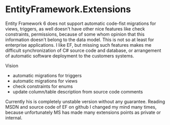 # EntityFramework.Extensions

Entity Framework 6 does not support automatic code-fist migrations for views, triggers, as well doesn't have other nice features like
check constraints, permissions, because of some whom opinion that this information doesn't belong to the data model. This is not so at
least for enterprise applications. I like EF, but missing such features makes me difficult synchronization of C# source code and
database, or arrangement of automatic software deployment to the customers systems.

Vision

* automatic migrations for triggers
* automatic migrations for views
* check constraints for enums
* update column/table description from source code comments


Currently his is completely unstable version without any guarantee. Reading MSDN and source code of EF on github I changed my mind many
times, because unfortunately MS has made many extensions points as private or internal.
